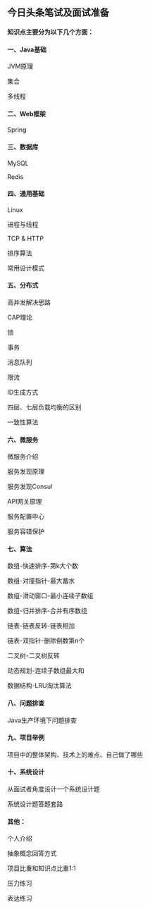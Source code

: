 ## 今日头条笔试及面试准备

#### 知识点主要分为以下几个方面：

#### 一、Java基础

JVM原理

集合

多线程

#### 二、Web框架

Spring

#### 三、数据库

MySQL

Redis

#### 四、通用基础

Linux

进程与线程

TCP & HTTP

排序算法

常用设计模式

#### 五、分布式

高并发解决思路

CAP理论

锁

事务

消息队列

限流

ID生成方式

四层、七层负载均衡的区别

一致性算法

#### 六、微服务

微服务介绍

服务发现原理

服务发现Consul

API网关原理

服务配置中心

服务容错保护

#### 七、算法

数组-快速排序-第k大个数

数组-对撞指针-最大蓄水

数组-滑动窗口-最小连续子数组

数组-归并排序-合并有序数组

链表-链表反转-链表相加

链表-双指针-删除倒数第n个

二叉树-二叉树反转

动态规划-连续子数组最大和

数据结构-LRU淘汰算法

#### 八、问题排查

Java生产环境下问题排查

#### 九、项目举例

项目中的整体架构、技术上的难点、自己做了哪些

#### 十、系统设计

从面试者角度设计一个系统设计题

系统设计题答题套路

#### 其他：

个人介绍

抽象概念回答方式

项目比重和知识点比重1:1

压力练习

表达练习